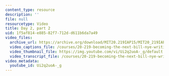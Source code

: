 ```yaml
---
content_type: resource
description: ''
file: null
resourcetype: Video
title: Day 2, part 2
uid: 1f5af814-e885-82f7-712d-d611b6da7a49
video_files:
  archive_url: https://archive.org/download/MIT20.219IAP15/MIT20_219IAP15_D02P2_300k.mp4
  video_captions_file: /courses/20-219-becoming-the-next-bill-nye-writing-and-hosting-the-educational-show-january-iap-2015/60982bc90c445b39b046ce5ad20a1c52_Ui2q2uoA-_g.vtt
  video_thumbnail_file: https://img.youtube.com/vi/Ui2q2uoA-_g/default.jpg
  video_transcript_file: /courses/20-219-becoming-the-next-bill-nye-writing-and-hosting-the-educational-show-january-iap-2015/909fc3de03d8e651f9305171a3153349_Ui2q2uoA-_g.pdf
video_metadata:
  youtube_id: Ui2q2uoA-_g
---
```

